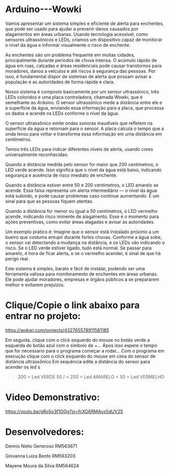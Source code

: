 # Arduino---Wowki

Vamos apresentar um sistema simples e eficiente de alerta para enchentes, que pode ser usado para ajudar a prevenir danos causados por alagamentos em áreas urbanas. Usando tecnologia acessível, como sensores ultrassônicos e LEDs, criamos um dispositivo capaz de monitorar o nível da água e informar visualmente o risco de enchente.

As enchentes são um problema frequente em muitas cidades, principalmente durante períodos de chuva intensa. O acúmulo rápido de água em ruas, calçadas e áreas residenciais pode causar transtornos para moradores, danos a veículos e até riscos à segurança das pessoas. Por isso, é fundamental dispor de sistemas de alerta que possam avisar a população e as autoridades de forma rápida e clara.

Nosso sistema é composto basicamente por um sensor ultrassônico, três LEDs coloridos e uma placa controladora, chamada Wowki, que é semelhante ao Arduino. O sensor ultrassônico mede a distância entre ele e a superfície da água, enviando essa informação para a placa, que processa os dados e acende os LEDs conforme o nível da água.

O sensor ultrassônico emite ondas sonoras inaudíveis que refletem na superfície da água e retornam para o sensor. A placa calcula o tempo que a onda levou para voltar e transforma essa informação em uma distância em centímetros.

Temos três LEDs para indicar diferentes níveis de alerta, usando cores universalmente reconhecidas:

Quando a distância medida pelo sensor for maior que 200 centímetros, o LED verde acende. Isso significa que o nível da água está baixo, indicando segurança e ausência de risco imediato de enchente.

Quando a distância estiver entre 50 e 200 centímetros, o LED amarelo se acende. Essa faixa representa um alerta intermediário — o nível da água está subindo, e pode causar problemas caso continue aumentando. É um sinal para que as pessoas fiquem atentas.

Quando a distância for menor ou igual a 50 centímetros, o LED vermelho acende, indicando risco iminente de alagamento. Esse é o momento para ações preventivas, como evitar áreas alagadas e avisar as autoridades.

Um exemplo pratico é: Imagine que o sensor está instalado próximo a um bueiro que costuma entupir durante fortes chuvas. Conforme a água sobe, o sensor vai detectando a mudança na distância, e os LEDs vão indicando o risco. Se o LED verde estiver ligado, tudo está normal. Se passar para amarelo, é hora de ficar alerta, e se o vermelho acender, é sinal de que há perigo real.

Este sistema é simples, barato e fácil de instalar, podendo ser uma ferramenta valiosa para monitoramento de enchentes em áreas urbanas. Ele pode ajudar moradores, empresas e órgãos públicos a se prepararem melhor e evitarem prejuízos.



# Clique/Copie o link abaixo para entrar no projeto: 

https://wokwi.com/projects/432765578911581185

Em seguida, clique com o click esquerdo do mouse no botão verde a esquerda do botão azul com o símbolo de +...
Ápos isso espere o tempo que for necessario para o programa começar a rodar...
Com o programa em execução clique com o click esquerdo do mouse em cima do sensor de distância ultrassônico
Em sequência edite a distância do sensor para acender os led´s
> 200 = Led VERDE
> 50 / < 200  = Led AMARELO
< 50 = Led VERMELHO

# Video Demonstrativo: 

https://youtu.be/gRo5o3f1OGg?si=fcXG6RMAos5dUV25

# Desenvolvedores: 

Dennis Nieto Generoso RM563671

Giovanna Luiza Bento RM563203 

Mayene Moura da Silva RM564624 



